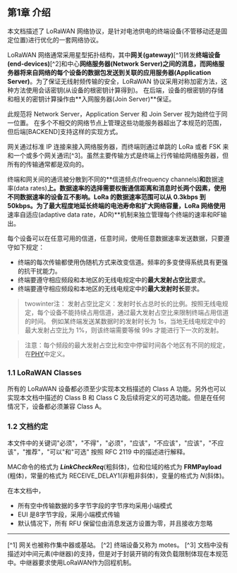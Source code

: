 

## **第1章 介绍**

本文档描述了 LoRaWAN 网络协议，是针对电池供电的终端设备(不管移动还是固定位置)进行优化的一套网络协议。

LoRaWAN 网络通常采用星型拓扑结构，其中**网关(gateway)**[^1]转发**终端设备(end-devices)**[^2]和中心**网络服务器(Network Server)**之间的消息，而网络服务器将来自网络的每个设备的数据包发送到关联的**应用服务器(Application Server)**。为了保证无线射频传输的安全，LoRaWAN 协议采用对称加密方法，这种方法使用会话密钥(从设备的根密钥计算得到)。 在后端，设备的根密钥的存储和相关的密钥计算操作由**入网服务器(Join Server)**保证。

此规范将 Network Server，Application Server 和 Join Server 视为始终位于同一位置。 在多个不相交的网络节点上管理这些功能服务器超出了本规范的范围，但后端[BACKEND]支持这样的实现方式。

网关通过标准 IP 连接来接入网络服务器，而终端则通过单跳的 LoRa 或者 FSK 来和一个或多个网关通讯[^3]。虽然主要传输方式是终端上行传输给网络服务器，但所有的传输通常都是双向的。

终端和网关间的通讯被分散到不同的**信道频点(frequency channels)**和**数据速率(data rates)**上。数据速率的选择需要权衡通信距离和消息时长两个因素，使用不同数据速率的设备互不影响。LoRa 的数据速率范围可以从 0.3kbps 到 50kbps。为了最大程度地延长终端的电池寿命和扩大网络容量，LoRa 网络使用**速率自适应(adaptive data rate，ADR)**机制来独立管理每个终端的速率和RF输出。

每个设备可以在任意可用的信道，任意时间，使用任意数据速率发送数据，只要遵守如下规定：

- 终端的每次传输都使用伪随机方式来改变信道。频率的多变使得系统具有更强的抗干扰能力。
- 终端要遵守相应频段和本地区的无线电规定中的**最大发射占空比**要求。
- 终端要遵守相应频段和本地区的无线电规定中的**最大发射时长**要求。

> twowinter注： 
发射占空比定义：发射时长占总时长的比例。按照无线电规定，每个设备不能持续占用信道，通过最大发射占空比来限制终端占用信道的时间。
例如某终端发送某数据时的发射时长为 1s，当地无线电规定中的最大发射占空比为 1%，则该终端需要等候 99s 才能进行下一次的发射。

> 注意：每个频段的最大发射占空比和空中停留时间各个地区有不同的规定，在[PHY](https://lora-alliance.org/resource-hub/lorawantm-regional-parameters-v11rb)中定义。

### <a name="1.1">1.1 LoRaWAN Classes</a>

所有的 LoRaWAN 设备都必须至少实现本文档描述的 Class A 功能。另外也可以实现本文档中描述的 Class B 和 Class C 及后续将定义的可选功能。但是在任何情况下，设备都必须兼容 Class A。

### <a name="1.2">1.2 文档约定</a>

本文件中的关键词"必须"，"不得"，"必须"，"应该"，"不应该"，"应该"，"不应该"，"推荐"，"可以"和"可选" 按照 RFC 2119 中的描述进行解释。

MAC命令的格式为 ***LinkCheckReq***(粗斜体)，位和位域的格式为 **FRMPayload** (粗体)，常量的格式为 RECEIVE_DELAY1(非粗非斜体)，变量的格式为 *N*(斜体)。

在本文档中，

- 所有空中传输数据的多字节字段的字节序均采用小端模式
- EUI 是8字节字段，采用小端模式传输
- 默认情况下，所有 RFU 保留位由消息发送方设置为零，并且接收方忽略

---
[^1] 网关也被称作集中器或基站。
[^2] 终端设备又称为 motes。
[^3] 文档中没有描述对中间元素(中继器)的支持，但是对于封装开销的有效负载限制体现在本规范中。中继器要求使用LoRaWAN作为回程机制。
